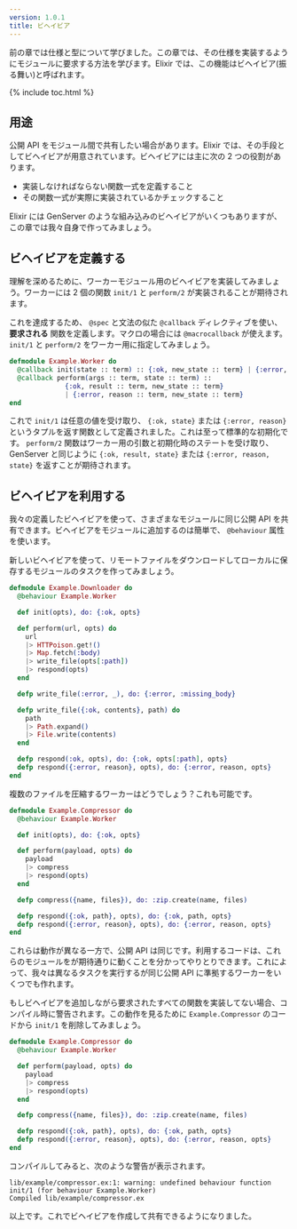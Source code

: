 ```yaml
---
version: 1.0.1
title: ビヘイビア
---
```


前の章では仕様と型について学びました。この章では、その仕様を実装するようにモジュールに要求する方法を学びます。Elixir では、この機能はビヘイビア(振る舞い)と呼ばれます。

{% include toc.html %}

## 用途

公開 API をモジュール間で共有したい場合があります。Elixir では、その手段としてビヘイビアが用意されています。ビヘイビアには主に次の 2 つの役割があります。

- 実装しなければならない関数一式を定義すること
- その関数一式が実際に実装されているかチェックすること

Elixir には GenServer のような組み込みのビヘイビアがいくつもありますが、この章では我々自身で作ってみましょう。

## ビヘイビアを定義する

理解を深めるために、ワーカーモジュール用のビヘイビアを実装してみましょう。ワーカーには 2 個の関数 `init/1` と `perform/2` が実装されることが期待されます。

これを達成するため、 `@spec` と文法の似た `@callback` ディレクティブを使い、 **要求される** 関数を定義します。マクロの場合には `@macrocallback` が使えます。 `init/1` と `perform/2` をワーカー用に指定してみましょう。

```elixir
defmodule Example.Worker do
  @callback init(state :: term) :: {:ok, new_state :: term} | {:error, reason :: term}
  @callback perform(args :: term, state :: term) ::
              {:ok, result :: term, new_state :: term}
              | {:error, reason :: term, new_state :: term}
end
```

これで `init/1` は任意の値を受け取り、 `{:ok, state}` または `{:error, reason}` というタプルを返す関数として定義されました。これは至って標準的な初期化です。 `perform/2` 関数はワーカー用の引数と初期化時のステートを受け取り、GenServer と同じように `{:ok, result, state}` または `{:error, reason, state}` を返すことが期待されます。

## ビヘイビアを利用する

我々の定義したビヘイビアを使って、さまざまなモジュールに同じ公開 API を共有できます。ビヘイビアをモジュールに追加するのは簡単で、 `@behaviour` 属性を使います。

新しいビヘイビアを使って、リモートファイルをダウンロードしてローカルに保存するモジュールのタスクを作ってみましょう。

```elixir
defmodule Example.Downloader do
  @behaviour Example.Worker

  def init(opts), do: {:ok, opts}

  def perform(url, opts) do
    url
    |> HTTPoison.get!()
    |> Map.fetch(:body)
    |> write_file(opts[:path])
    |> respond(opts)
  end

  defp write_file(:error, _), do: {:error, :missing_body}

  defp write_file({:ok, contents}, path) do
    path
    |> Path.expand()
    |> File.write(contents)
  end

  defp respond(:ok, opts), do: {:ok, opts[:path], opts}
  defp respond({:error, reason}, opts), do: {:error, reason, opts}
end
```

複数のファイルを圧縮するワーカーはどうでしょう？これも可能です。

```elixir
defmodule Example.Compressor do
  @behaviour Example.Worker

  def init(opts), do: {:ok, opts}

  def perform(payload, opts) do
    payload
    |> compress
    |> respond(opts)
  end

  defp compress({name, files}), do: :zip.create(name, files)

  defp respond({:ok, path}, opts), do: {:ok, path, opts}
  defp respond({:error, reason}, opts), do: {:error, reason, opts}
end
```

これらは動作が異なる一方で、公開 API は同じです。利用するコードは、これらのモジュールをが期待通りに動くことを分かってやりとりできます。これによって、我々は異なるタスクを実行するが同じ公開 API に準拠するワーカーをいくつでも作れます。

もしビヘイビアを追加しながら要求されたすべての関数を実装してない場合、コンパイル時に警告されます。この動作を見るために `Example.Compressor` のコードから `init/1` を削除してみましょう。

```elixir
defmodule Example.Compressor do
  @behaviour Example.Worker

  def perform(payload, opts) do
    payload
    |> compress
    |> respond(opts)
  end

  defp compress({name, files}), do: :zip.create(name, files)

  defp respond({:ok, path}, opts), do: {:ok, path, opts}
  defp respond({:error, reason}, opts), do: {:error, reason, opts}
end
```

コンパイルしてみると、次のような警告が表示されます。

```shell
lib/example/compressor.ex:1: warning: undefined behaviour function init/1 (for behaviour Example.Worker)
Compiled lib/example/compressor.ex
```

以上です。これでビヘイビアを作成して共有できるようになりました。

